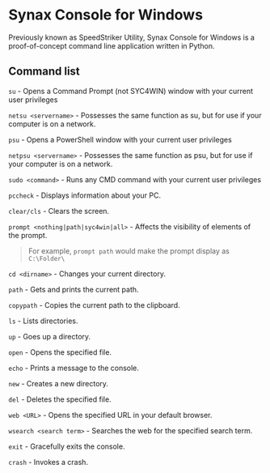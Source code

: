 # Synax Console for Windows

Previously known as SpeedStriker Utility, Synax Console for Windows is a proof-of-concept command line application written in Python.

## Command list


`su` - Opens a Command Prompt (not SYC4WIN) window with your current user privileges

`netsu <servername>` - Possesses the same function as su, but for use if your computer is on a network.
  
`psu` - Opens a PowerShell window with your current user privileges

`netpsu <servername>` - Possesses the same function as psu, but for use if your computer is on a network.
  
`sudo <command>` - Runs any CMD command with your current user privileges

`pccheck` - Displays information about your PC.

`clear/cls` - Clears the screen.

`prompt <nothing|path|syc4win|all>` - Affects the visibility of elements of the prompt.

  > For example, `prompt path` would make the prompt display as `C:\Folder\`
  
`cd <dirname>` - Changes your current directory.
  
`path` - Gets and prints the current path.

`copypath` - Copies the current path to the clipboard.

`ls` - Lists directories.

`up` - Goes up a directory.

`open` - Opens the specified file.

`echo` <message> - Prints a message to the console.
  
`new` <dirname> - Creates a new directory.
  
`del` <filename> - Deletes the specified file.
  
`web <URL>` - Opens the specified URL in your default browser.
  
`wsearch <search term>` - Searches the web for the specified search term.
  
`exit` - Gracefully exits the console.
  
`crash` - Invokes a crash.
